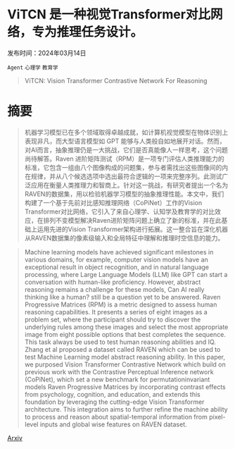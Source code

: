 # ViTCN 是一种视觉Transformer对比网络，专为推理任务设计。

发布时间：2024年03月14日

`Agent` `心理学` `教育学`

> ViTCN: Vision Transformer Contrastive Network For Reasoning

# 摘要

> 机器学习模型已在多个领域取得卓越成就，如计算机视觉模型在物体识别上表现非凡，而大型语言模型如 GPT 能够与人类般自如地展开对话。然而，对AI而言，抽象推理仍是一大挑战，它们是否真能像人一样思考，这个问题尚待解答。Raven 进阶矩阵测试（RPM）是一项专门评估人类推理能力的标准，它包含一组由八个图像构成的问题集，参与者需找出这些图像间的内在规律，并从八个候选选项中选出最符合逻辑的一项来完整序列。此测试广泛应用在衡量人类推理力和智商上。针对这一挑战，有研究者提出一个名为RAVEN的数据集，用以检验机器学习模型的抽象推理性能。本文中，我们构建了一个基于先前对比感知推理网络（CoPiNet）工作的Vision Transformer对比网络，它引入了来自心理学、认知学及教育学的对比效应，在排列不变模型解决Raven进阶矩阵问题上确立了新的标准，并在此基础上运用先进的Vision Transformer架构进行拓展。这一整合旨在深化机器从RAVEN数据集的像素级输入和全局特征中理解和推理时空信息的能力。

> Machine learning models have achieved significant milestones in various domains, for example, computer vision models have an exceptional result in object recognition, and in natural language processing, where Large Language Models (LLM) like GPT can start a conversation with human-like proficiency. However, abstract reasoning remains a challenge for these models, Can AI really thinking like a human? still be a question yet to be answered. Raven Progressive Matrices (RPM) is a metric designed to assess human reasoning capabilities. It presents a series of eight images as a problem set, where the participant should try to discover the underlying rules among these images and select the most appropriate image from eight possible options that best completes the sequence. This task always be used to test human reasoning abilities and IQ. Zhang et al proposed a dataset called RAVEN which can be used to test Machine Learning model abstract reasoning ability. In this paper, we purposed Vision Transformer Contrastive Network which build on previous work with the Contrastive Perceptual Inference network (CoPiNet), which set a new benchmark for permutationinvariant models Raven Progressive Matrices by incorporating contrast effects from psychology, cognition, and education, and extends this foundation by leveraging the cutting-edge Vision Transformer architecture. This integration aims to further refine the machine ability to process and reason about spatial-temporal information from pixel-level inputs and global wise features on RAVEN dataset.

[Arxiv](https://arxiv.org/abs/2403.09962)